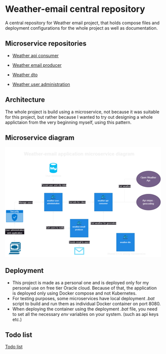 # Weather-email central repository
A central repository for Weather email project, that holds compose files and deployment configurations for the whole project as well as documentation.

## Microservice repositories

- [Weather api consumer](https://github.com/jakvitov/weather-api-consumer)

- [Weather email producer](https://github.com/jakvitov/weather-email-producer)

- [Weather dto](https://github.com/jakvitov/weather-dto)

- [Weather user administration](https://github.com/jakvitov/weather-user-administration)


## Architecture
The whole project is build using a microservice, not because it was suitable for this project, but rather because I wanted to try out designing a whole applictaion from the very beginning myself, using this pattern. 

## Microservice diagram
![Application architecture diagram](https://github.com/jakvitov/weather-email-central/blob/main/diagrams/Weather-email-microservice-diagram.png)

## Deployment
- This project is made as a personal one and is deployed only for my personal use on free tier Oracle cloud. Because of that, the application is deployed only using Docker compose and not Kubernetes. 
- For testing purposes, some microservices have local deployment *.bat* script to build and run them as individual Docker container on port 8080.
- When deploying the container using the deployment *.bat* file, you need to set all the necessary *env* variables on your system. (such as api keys etc.)

## Todo list
[Todo list](https://github.com/users/jakvitov/projects/2/views/1)

